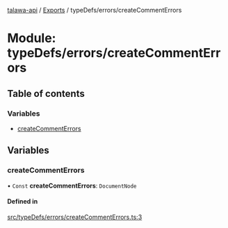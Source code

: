 [talawa-api](../README.md) / [Exports](../modules.md) / typeDefs/errors/createCommentErrors

# Module: typeDefs/errors/createCommentErrors

## Table of contents

### Variables

- [createCommentErrors](typeDefs_errors_createCommentErrors.md#createcommenterrors)

## Variables

### createCommentErrors

• `Const` **createCommentErrors**: `DocumentNode`

#### Defined in

[src/typeDefs/errors/createCommentErrors.ts:3](https://github.com/PalisadoesFoundation/talawa-api/blob/4c7d3ea/src/typeDefs/errors/createCommentErrors.ts#L3)

